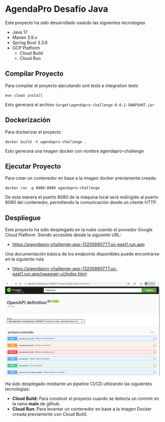 # AgendaPro Desafío Java

Este proyecto ha sido desarrollado usando las siguientes tecnologías
- Java 17
- Maven 3.9.x
- Spring Boot 3.3.6
- GCP Platform
  - Cloud Build
  - Cloud Run

## Compilar Proyecto

Para compilar el proyecto ejecutando unit tests e integration tests

`mvn clean install`

Esto generará el archivo `target\agendapro-challenge-0.0.1-SNAPSHOT.jar`

## Dockerización

Para dockerizar el proyecto

`docker build -t agendapro-challenge .`

Esto generará una imagen docker con nombre agendapro-challenge

## Ejecutar Proyecto

Para crear un contenedor en base a la imagen docker previamente creada:

`docker run -p 8080:8080 agendapro-challenge`

De esta manera el puerto 8080 de la máquina local será redirigido al puerto 8080 del contenedor, permitiendo la comunicación desde un cliente HTTP.

## Despliegue

Este proyecto ha sido desplegado en la nube usando el provedor Google Cloud Platform.
Siendo accesible desde la siguiente URL:
- https://agendapro-challenge-app-13205890777.us-east1.run.app

Una documentación básica de los endpoints disponibles puede encontrarse en la siguiente ruta
- https://agendapro-challenge-app-13205890777.us-east1.run.app/swagger-ui/index.html

![img.png](images/swagger.png)

Ha sido desplegado mediante un pipeline CI/CD utilizando las siguientes tecnologías:
- **Cloud Build:** Para construir el proyecto cuando se detecta un commit en la rama **main** de github.
- **Cloud Run:** Para levantar un contenedor en base a la imagen Docker creada previamente con Cloud Build.